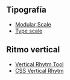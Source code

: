 ## Tipografía

* [Modular Scale](http://www.modularscale.com)
* [Type scale](http://type-scale.com/)

## Ritmo vertical

* [Vertical Rhytm Tool](http://soqr.fr/vertical-rhythm/)
* [CSS Vertical Rhytm](https://drewish.com/tools/vertical-rhythm/)
